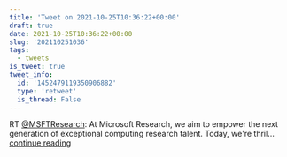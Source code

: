```yaml
---
title: 'Tweet on 2021-10-25T10:36:22+00:00'
draft: true
date: 2021-10-25T10:36:22+00:00
slug: '202110251036'
tags:
  - tweets
is_tweet: true
tweet_info:
  id: '1452479119350906882'
  type: 'retweet'
  is_thread: False
---
```




RT [@MSFTResearch](https://x.com/MSFTResearch): At Microsoft Research, we aim to empower the next generation of exceptional computing research talent. Today, we're thril… [continue reading](https://x.com/sytelus/status/1452479119350906882)
